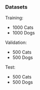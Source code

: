 ### Datasets

Training:
  - 1000 Cats
  - 1000 Dogs
  
Validation:
  - 500 Cats
  - 500 Dogs

Test:
  - 500 Cats
  - 500 Dogs

